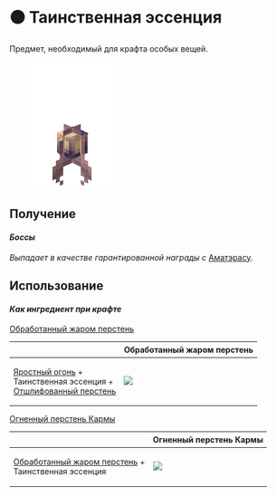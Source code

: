 # 🟤 Таинственная эссенция

Предмет, необходимый для крафта особых вещей.

<figure><img src="../../.gitbook/assets/toffy_browngem.gif" alt=""><figcaption></figcaption></figure>

## Получение

#### _Боссы_

_Выпадает в качестве гарантированной награды с_ [Аматэрасу](../istoti/bossy/amaterasu.md)_._

## Использование

#### _Как ингредиент при крафте_

[Обработанный жаром перстень](../materialy/obrabotannyi-zharom-persten.md)

| ㅤ                                                                                                                                                                          | Обработанный жаром перстень                                         |
| -------------------------------------------------------------------------------------------------------------------------------------------------------------------------- | ------------------------------------------------------------------- |
| <p><a href="../materialy/fury_fire.md">Яростный огонь</a> +<br>Таинственная эссенция + <br><a href="../materialy/otshlifovannyi-persten.md">Отшлифованный перстень</a></p> | ![](../../.gitbook/assets/miko\_custom\_heat\_treated\_ring\_0.png) |

[Огненный перстень Кармы](../materialy/ognennyi-persten-karmy.md)

| ㅤ                                                                                                                       | Огненный перстень Кармы                                           |
| ----------------------------------------------------------------------------------------------------------------------- | ----------------------------------------------------------------- |
| <p><a href="../materialy/obrabotannyi-zharom-persten.md">Обработанный жаром перстень</a> +<br>Таинственная эссенция</p> | ![](../../.gitbook/assets/miko\_custom\_karma\_fire\_ring\_0.png) |
